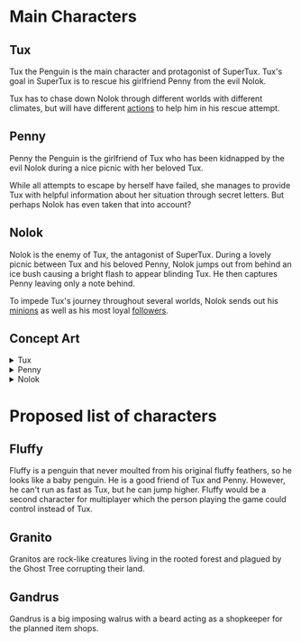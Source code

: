 Main Characters
===============

Tux
---

Tux the Penguin is the main character and protagonist of SuperTux. Tux's goal in SuperTux is to rescue his
girlfriend Penny from the evil Nolok.

Tux has to chase down Nolok through different worlds with different climates, but will have different
[actions](https://github.com/SuperTux/supertux/wiki/Actions) to help him in his rescue attempt.

Penny
-----

Penny the Penguin is the girlfriend of Tux who has been kidnapped by the evil Nolok during a nice picnic with
her beloved Tux.

While all attempts to escape by herself have failed, she manages to provide Tux with helpful information about her
situation through secret letters. But perhaps Nolok has even taken that into account?


Nolok
-----

Nolok is the enemy of Tux, the antagonist of SuperTux. During a lovely picnic between Tux and his beloved Penny,
Nolok jumps out from behind an ice bush causing a bright flash to appear blinding Tux. He then captures Penny
leaving only a note behind.

To impede Tux's journey throughout several worlds, Nolok sends out his [minions](https://github.com/SuperTux/supertux/wiki/Badguys "Badguys")
as well as his most loyal [followers](https://github.com/SuperTux/supertux/wiki/Bosses "Bosses").


Concept Art
-----------

<details>
  <summary>Tux</summary>

![](images/Supertux-buttjump.png "Tux performing a buttjump")
![](images/Tux_bubble.png "Flatulent Tux")
![](images/Firetux.png "Design concept for FireTux")

![](images/Supertux3d.jpg "3-D model of Tux")
</details>

<details>
  <summary>Penny</summary>
  
![](images/Penny.png "Sketch")
![](images/Penny2.png "Sketch 2")
![](images/Pennysheetwip.png "Penny actions test")
![](images/Pennytest.png "In-game")
![](images/Pennytest2.png "Drawing")
![](images/Pennykart1.png "3-D model from SuperTuxKart")
![](images/Pennyfrontside2.png)
![](images/Pennyfrontside.png)
![](images/PennyTux.png "Modified Tux to look like Penny")
![](images/PennySVN.png "Penny currently in SVN")
</details>

<details>
  <summary>Nolok</summary>
  
![](images/nolok_walk.png)
![](images/nolok_anim2.gif)
![](images/Nolok.png)
![](images/Nolok-statue.jpg)
![](images/Nolok-snip.png)
![](images/Noloksketches3.jpg)
![](images/Noloksketch7.jpg)
![](images/Noloksketch8.jpg)
![](images/Test10.gif)
![](images/Nolok_jump.png)
![](images/Nolokfrontside.png)
![](images/Nolok_large_front_sketch.png)
![](images/Nolokfrontside2.png)
![](images/Noloksketches1.jpg)
![](images/Nolok3.jpg)
![](images/Nolok2.jpg)
![](images/Nolok_stand.png)
![](images/Feline-Nolok.jpg "Feline version")

![](images/Nolok-small-color-paron.png)
![](images/Nolok-small.png)
![](images/Feline-Nolok-small.png "Feline version")
![](images/Nolok-statue-sample-5.png)
</details>


Proposed list of characters
===========================

Fluffy
------

Fluffy is a penguin that never moulted from his original fluffy feathers, so he looks like a baby penguin. He is
a good friend of Tux and Penny. However, he can't run as fast as Tux, but he can jump higher. Fluffy would be a
second character for multiplayer which the person playing the game could control instead of Tux.

Granito
-------

Granitos are rock-like creatures living in the rooted forest and plagued by the Ghost Tree corrupting their land.

Gandrus
-------

Gandrus is a big imposing walrus with a beard acting as a shopkeeper for the planned item shops.
